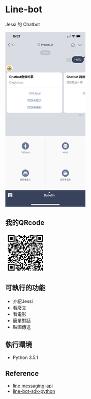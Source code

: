 # Line-bot
Jessi 的 Chatbot

<img src="https://github.com/chiehhsi/line-bot/blob/master/pic/screenshot.PNG" width="50%" height="50%">

## 我的QRcode
<img src="https://github.com/chiehhsi/line-bot/blob/master/pic/QRcode.png" width="25%" height="25%">

## 可執行的功能
* 介紹Jessi
* 看廢文
* 看電影
* 簡單對話
* 貼圖傳送

## 執行環境

* Python 3.5.1

## Reference

* [line messaging-api](https://devdocs.line.me/en/#messaging-api)
* [line-bot-sdk-python](https://github.com/line/line-bot-sdk-python)
